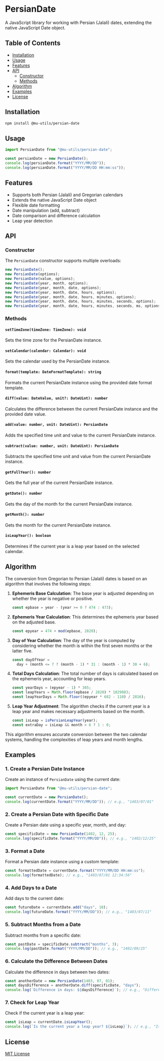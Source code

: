 # PersianDate

A JavaScript library for working with Persian (Jalali) dates, extending the native JavaScript Date object.

## Table of Contents

- [Installation](#installation)
- [Usage](#usage)
- [Features](#features)
- [API](#api)
  - [Constructor](#constructor)
  - [Methods](#methods)
- [Algorithm](#algorithm)
- [Examples](#examples)
- [License](#license)

## Installation

```bash
npm install @mu-utils/persian-date
```

## Usage

```javascript
import PersianDate from "@mu-utils/persian-date";

const persianDate = new PersianDate();
console.log(persianDate.format("YYYY/MM/DD"));
console.log(persianDate.format("YYYY/MM/DD HH:mm:ss"));
```

## Features

- Supports both Persian (Jalali) and Gregorian calendars
- Extends the native JavaScript Date object
- Flexible date formatting
- Date manipulation (add, subtract)
- Date comparison and difference calculation
- Leap year detection

## API

### Constructor

The `PersianDate` constructor supports multiple overloads:

```javascript
new PersianDate();
new PersianDate(options);
new PersianDate(value, options);
new PersianDate(year, month, options);
new PersianDate(year, month, date, options);
new PersianDate(year, month, date, hours, options);
new PersianDate(year, month, date, hours, minutes, options);
new PersianDate(year, month, date, hours, minutes, seconds, options);
new PersianDate(year, month, date, hours, minutes, seconds, ms, options);
```

### Methods

#### `setTimeZone(timeZone: TimeZone): void`

Sets the time zone for the PersianDate instance.

#### `setCalendar(calendar: Calendar): void`

Sets the calendar used by the PersianDate instance.

#### `format(template: DateFormatTemplate): string`

Formats the current PersianDate instance using the provided date format template.

#### `diff(value: DateValue, unit?: DateUint): number`

Calculates the difference between the current PersianDate instance and the provided date value.

#### `add(value: number, unit: DateUint): PersianDate`

Adds the specified time unit and value to the current PersianDate instance.

#### `subtract(value: number, unit: DateUint): PersianDate`

Subtracts the specified time unit and value from the current PersianDate instance.

#### `getFullYear(): number`

Gets the full year of the current PersianDate instance.

#### `getDate(): number`

Gets the day of the month for the current PersianDate instance.

#### `getMonth(): number`

Gets the month for the current PersianDate instance.

#### `isLeapYear(): boolean`

Determines if the current year is a leap year based on the selected calendar.

## Algorithm

The conversion from Gregorian to Persian (Jalali) dates is based on an algorithm that involves the following steps:

1. **Ephemeris Base Calculation**: The base year is adjusted depending on whether the year is negative or positive.

   ```javascript
   const epbase = year - (year >= 0 ? 474 : 473);
   ```

2. **Ephemeris Year Calculation**: This determines the ephemeris year based on the adjusted base.

   ```javascript
   const epyear = 474 + mod(epbase, 2820);
   ```

3. **Day of Year Calculation**: The day of the year is computed by considering whether the month is within the first seven months or the latter five.

   ```javascript
   const dayOfYear =
     day + (month <= 7 ? (month - 1) * 31 : (month - 1) * 30 + 6);
   ```

4. **Total Days Calculation**: The total number of days is calculated based on the ephemeris year, accounting for leap years.

   ```javascript
   const yearDays = (epyear - 1) * 365;
   const leapYears = Math.floor(epbase / 2820) * 1029983;
   const leapYearDays = Math.floor((epyear * 682 - 110) / 2816);
   ```

5. **Leap Year Adjustment**: The algorithm checks if the current year is a leap year and makes necessary adjustments based on the month.
   ```javascript
   const isLeap = isPersianLeapYear(year);
   const extraDay = isLeap && month > 6 ? 1 : 0;
   ```

This algorithm ensures accurate conversion between the two calendar systems, handling the complexities of leap years and month lengths.

## Examples

### 1. Create a Persian Date Instance

Create an instance of `PersianDate` using the current date:

```javascript
import PersianDate from "@mu-utils/persian-date";

const currentDate = new PersianDate();
console.log(currentDate.format("YYYY/MM/DD")); // e.g., "1403/07/01"
```

### 2. Create a Persian Date with Specific Date

Create a Persian date using a specific year, month, and day:

```javascript
const specificDate = new PersianDate(1402, 12, 25);
console.log(specificDate.format("YYYY/MM/DD")); // e.g., "1402/12/25"
```

### 3. Format a Date

Format a Persian date instance using a custom template:

```javascript
const formattedDate = currentDate.format("YYYY/MM/DD HH:mm:ss");
console.log(formattedDate); // e.g., "1403/07/01 12:34:56"
```

### 4. Add Days to a Date

Add days to the current date:

```javascript
const futureDate = currentDate.add("days", 10);
console.log(futureDate.format("YYYY/MM/DD")); // e.g., "1403/07/11"
```

### 5. Subtract Months from a Date

Subtract months from a specific date:

```javascript
const pastDate = specificDate.subtract("months", 3);
console.log(pastDate.format("YYYY/MM/DD")); // e.g., "1402/09/25"
```

### 6. Calculate the Difference Between Dates

Calculate the difference in days between two dates:

```javascript
const anotherDate = new PersianDate(1403, 07, 01);
const daysDifference = anotherDate.diff(specificDate, "days");
console.log(`Difference in days: ${daysDifference}`); // e.g., "Difference in days: 90"
```

### 7. Check for Leap Year

Check if the current year is a leap year:

```javascript
const isLeap = currentDate.isLeapYear();
console.log(`Is the current year a leap year? ${isLeap}`); // e.g., "Is the current year a leap year? true"
```

## License

[MIT License](LICENSE)
